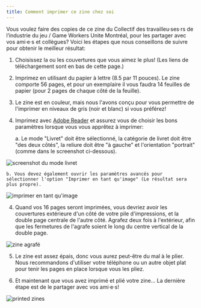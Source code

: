 ```yaml
---
title: Comment imprimer ce zine chez soi
---
```


Vous voulez faire des copies de ce zine du Collectif des travailleu·ses·rs de l’industrie du jeu / Game Workers Unite Montréal, pour les partager avec vos ami·e·s et collègues? Voici les étapes que nous conseillons de suivre pour obtenir le meilleur résultat:

1. Choisissez la ou les couvertures que vous aimez le plus! (Les liens de téléchargement sont en bas de cette page.)

2. Imprimez en utilisant du papier à lettre (8.5 par 11 pouces). Le zine comporte 56 pages, et pour un exemplaire il vous faudra 14 feuilles de papier (pour 2 pages de chaque côté de la feuille).

3. Le zine est en couleur, mais nous l'avons conçu pour vous permettre de l'imprimer en niveaux de gris (noir et blanc) si vous préférez!

4. Imprimez avec [Adobe Reader](https://acrobat.adobe.com/ca/en/acrobat/pdf-reader.html) et assurez vous de choisir les bons paramètres lorsque vous vous apprêtez à imprimer:

   a. Le mode "Livret" doit être sélectionné, la catégorie de livret doit être "des deux côtés", la reliure doit être "à gauche" et l'orientation "portrait"(comme dans le screenshot ci-dessous).

  <p class="md-img">
    <img alt="screenshot du mode livret" src="/images/booklet_mode.jpg">
  </p>

    b. Vous devez également ouvrir les paramètres avancés pour sélectionner l'option "Imprimer en tant qu'image" (Le résultat sera plus propre).

  <p class="md-img">
    <img alt="imprimer en tant qu'image" src="/images/print_as_image.jpg">
  </p>

4. Quand vos 16 pages seront imprimées, vous devriez avoir les couvertures extérieure d'un côté de votre pile d'impressions, et la double page centrale de l'autre côté. Agrafez deux fois à l'extérieur, afin que les fermetures de l'agrafe soient le long du centre vertical de la double page.

  <p class="md-img">
    <img alt="zine agrafé" src="/images/inside_staples.jpg">
  </p>

5. Le zine est assez épais, donc vous aurez peut-être du mal à le plier. Nous recommandons d'utiliser votre téléphone ou un autre objet plat pour tenir les pages en place lorsque vous les pliez.

6. Et maintenant que vous avez imprimé et plié votre zine... La dernière étape est de le partager avec vos ami·e·s!

  <p class="md-img">
    <img alt="printed zines" src="/images/printed_zines.jpg">
  </p>
